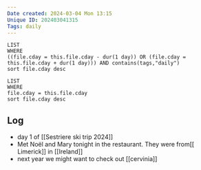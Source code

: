 ```yaml
---
Date created: 2024-03-04 Mon 13:15
Unique ID: 202403041315
Tags: daily
---
```

``` dataview
LIST
WHERE 
((file.cday = this.file.cday - dur(1 day)) OR (file.cday = this.file.cday + dur(1 day))) AND contains(tags,"daily")
sort file.cday desc
```
``` dataview
LIST
WHERE 
file.cday = this.file.cday
sort file.cday desc
```
## Log
- day 1 of [[Sestriere ski trip 2024]]
- Met Noël and Mary tonight in the restaurant. They were from[[ Limerick]] in [[Ireland]]
- next year we might want to check out [[cervinia]]